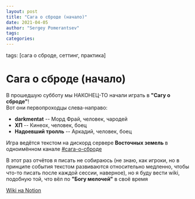 ```yaml
---
layout: post
title: "Сага о сброде (начало)"
date: 2021-04-05
author: "Sergey Pomerantsev"
tags:
categories:
---
```

tags: [сага о сброде, сеттинг, практика]

# Сага о сброде (начало)

В прошедшую субботу мы НАКОНЕЦ-ТО начали играть в **"Сагу о сброде"**!  
Вот они первопроходцы слева-направо:

- **darkmentat** -- Морд Фрай, человек, чародей
- **ХП** -- Кинеох, человек, боец
- **Надоевший тролль** -- Аркадий, человек, боец

Игра ведётся текстом на дискорд сервере **Восточных земель** в одноимённом канале [#сага-о-сброде](https://discord.gg/rA8mgsxFzv)

В этот раз отчётов я писать не собираюсь (не знаю, как игроки, но в принципе события текстом развиваются относительно медленно, чтобы что-то писать после каждой сессии, наверное), но я буду вести wiki, подобную той, что вёл по **"Богу мелочей"** в своё время

[Wiki на Notion](https://www.notion.so/251ae260c6da4a1f88aee99551f0178d)
